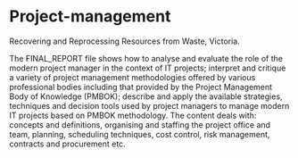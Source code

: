 # Project-management
Recovering and Reprocessing Resources from Waste, Victoria.


The FINAL_REPORT file shows how to analyse and evaluate the role of the modern project manager in the context of IT projects; interpret and critique a variety of project management methodologies offered by various professional bodies including that provided by the Project Management Body of Knowledge (PMBOK); describe and apply the available strategies, techniques and decision tools used by project managers to manage modern IT projects based on PMBOK methodology. 
The content deals with: concepts and definitions, organising and staffing the project office and team, planning, scheduling techniques, cost control, risk management, contracts and procurement etc.
